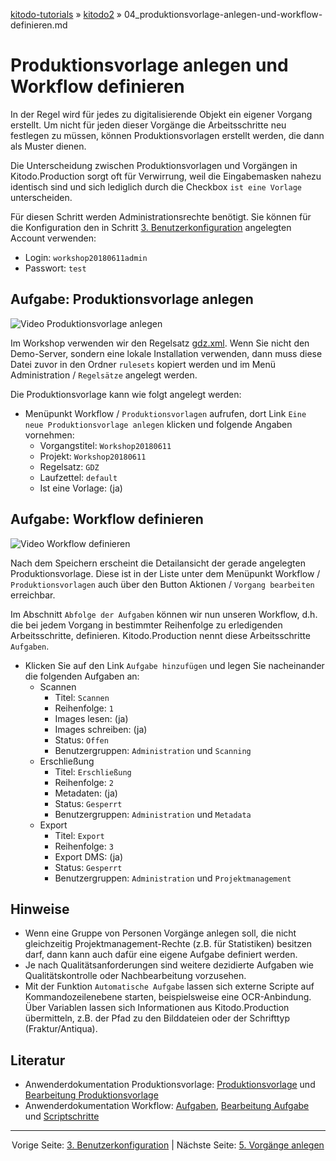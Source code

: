 [kitodo-tutorials](../README.md) » [kitodo2](README.md) » 04_produktionsvorlage-anlegen-und-workflow-definieren.md

# Produktionsvorlage anlegen und Workflow definieren

In der Regel wird für jedes zu digitalisierende Objekt ein eigener Vorgang erstellt. Um nicht für jeden dieser Vorgänge die Arbeitsschritte neu festlegen zu müssen, können Produktionsvorlagen erstellt werden, die dann als Muster dienen.

Die Unterscheidung zwischen Produktionsvorlagen und Vorgängen in Kitodo.Production sorgt oft für Verwirrung, weil die Eingabemasken nahezu identisch sind und sich lediglich durch die Checkbox `ist eine Vorlage` unterscheiden.

Für diesen Schritt werden Administrationsrechte benötigt. Sie können für die Konfiguration den in Schritt [3. Benutzerkonfiguration](03_benutzerkonfiguration.md) angelegten Account verwenden:

- Login: `workshop20180611admin`
- Passwort: `test`

## Aufgabe: Produktionsvorlage anlegen

![Video Produktionsvorlage anlegen](/home/felix/kitodo/kitodo2/gif/04_produktionsvorlage-anlegen.gif)

Im Workshop verwenden wir den Regelsatz [gdz.xml](config/gdz.xml). Wenn Sie nicht den Demo-Server, sondern eine lokale Installation verwenden, dann muss diese Datei zuvor in den Ordner `rulesets` kopiert werden und im Menü Administration / `Regelsätze` angelegt werden.

Die Produktionsvorlage kann wie folgt angelegt werden:

- Menüpunkt Workflow / `Produktionsvorlagen` aufrufen, dort Link `Eine neue Produktionsvorlage anlegen` klicken und folgende Angaben vornehmen:
  - Vorgangstitel: `Workshop20180611`
  - Projekt: `Workshop20180611`
  - Regelsatz: `GDZ`
  - Laufzettel: `default`
  - Ist eine Vorlage: (ja)

## Aufgabe: Workflow definieren

![Video Workflow definieren](/home/felix/kitodo/kitodo2/gif/04_workflow-definieren.gif)

Nach dem Speichern erscheint die Detailansicht der gerade angelegten Produktionsvorlage. Diese ist in der Liste unter dem Menüpunkt Workflow / `Produktionsvorlagen` auch über den Button Aktionen / `Vorgang bearbeiten`  erreichbar.

Im Abschnitt `Abfolge der Aufgaben` können wir nun unseren Workflow, d.h. die bei jedem Vorgang in bestimmter Reihenfolge zu erledigenden Arbeitsschritte, definieren. Kitodo.Production nennt diese Arbeitsschritte `Aufgaben`.

* Klicken Sie auf den Link `Aufgabe hinzufügen`  und legen Sie nacheinander die folgenden Aufgaben an:
  * Scannen
    * Titel: `Scannen`
    * Reihenfolge: `1`
    * Images lesen: (ja)
    * Images schreiben: (ja)
    * Status: `Offen`
    * Benutzergruppen: `Administration` und `Scanning`
  * Erschließung
    - Titel: `Erschließung`
    - Reihenfolge: `2`
    - Metadaten: (ja)
    - Status: `Gesperrt`
    - Benutzergruppen: `Administration` und `Metadata`
  * Export
    - Titel: `Export`
    - Reihenfolge: `3`
    - Export DMS: (ja)
    - Status: `Gesperrt`
    - Benutzergruppen: `Administration` und `Projektmanagement`



## Hinweise

* Wenn eine Gruppe von Personen Vorgänge anlegen soll, die nicht gleichzeitig Projektmanagement-Rechte (z.B. für Statistiken) besitzen darf, dann kann auch dafür eine eigene Aufgabe definiert werden.
* Je nach Qualitätsanforderungen sind weitere dezidierte Aufgaben wie Qualitätskontrolle oder Nachbearbeitung vorzusehen.
* Mit der Funktion `Automatische Aufgabe` lassen sich externe Scripte auf Kommandozeilenebene starten, beispielsweise eine OCR-Anbindung. Über Variablen lassen sich Informationen aus Kitodo.Production übermitteln, z.B. der Pfad zu den Bilddateien oder der Schrifttyp (Fraktur/Antiqua).

## Literatur

* Anwenderdokumentation Produktionsvorlage: [Produktionsvorlage](https://github.com/kitodo/kitodo-production/wiki/Produktionsvorlage) und [Bearbeitung Produktionsvorlage](https://github.com/kitodo/kitodo-production/wiki/Bearbeitung-Produktionsvorlage)
* Anwenderdokumentation Workflow: [Aufgaben](https://github.com/kitodo/kitodo-production/wiki/Aufgaben), [Bearbeitung Aufgabe](https://github.com/kitodo/kitodo-production/wiki/Bearbeitung-Aufgabe) und [Scriptschritte](https://github.com/kitodo/kitodo-production/wiki/Scriptschritte)




------

<p align="center">Vorige Seite: <a href="03_benutzerkonfiguration.md">3. Benutzerkonfiguration</a> | Nächste Seite: <a href="05_vorgaenge-anlegen.md">5. Vorgänge anlegen</a></p>
